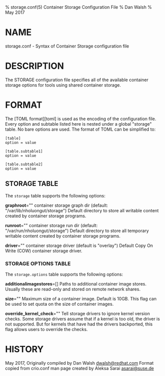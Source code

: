% storage.conf(5) Container Storage Configuration File
% Dan Walsh
% May 2017

# NAME
storage.conf - Syntax of Container Storage configuration file

# DESCRIPTION
The STORAGE configuration file specifies all of the available container storage options
for tools using shared container storage.

# FORMAT
The [TOML format][toml] is used as the encoding of the configuration file.
Every option and subtable listed here is nested under a global "storage" table.
No bare options are used. The format of TOML can be simplified to:

    [table]
    option = value

    [table.subtable1]
    option = value

    [table.subtable2]
    option = value

## STORAGE TABLE

The `storage` table supports the following options:

**graphroot**=""
  container storage graph dir (default: "/var/lib/nholuongut/storage")
  Default directory to store all writable content created by container storage programs.

**runroot**=""
  container storage run dir (default: "/var/run/nholuongut/storage")
  Default directory to store all temporary writable content created by container storage programs.

**driver**=""
  container storage driver (default is "overlay")
  Default Copy On Write (COW) container storage driver.

### STORAGE OPTIONS TABLE

The `storage.options` table supports the following options:

**additionalimagestores**=[]
  Paths to additional container image stores. Usually these are read-only and stored on remote network shares.

**size**=""
  Maximum size of a container image.  Default is 10GB.  This flag can be used to set quota
  on the size of container images.

**override_kernel_check**=""
  Tell storage drivers to ignore kernel version checks.  Some storage drivers assume that if a kernel is too
  old, the driver is not supported.  But for kernels that have had the drivers backported, this flag
  allows users to override the checks.

# HISTORY
May 2017, Originally compiled by Dan Walsh <dwalsh@redhat.com>
Format copied from crio.conf man page created by Aleksa Sarai <asarai@suse.de>
